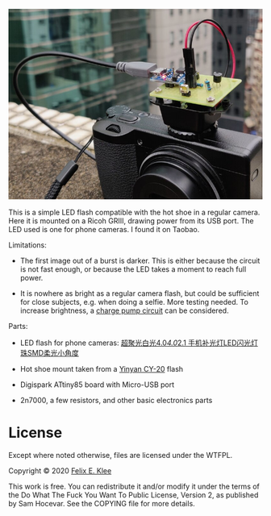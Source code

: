 ![Photo of flash mounted on camera](photo.jpg)

This is a simple LED flash compatible with the hot shoe in a regular
camera. Here it is mounted on a Ricoh GRⅢ, drawing power from its USB
port. The LED used is one for phone cameras. I found it on Taobao.

Limitations:

  * The first image out of a burst is darker. This is either because
    the circuit is not fast enough, or because the LED takes a moment
    to reach full power.

  * It is nowhere as bright as a regular camera flash, but could be
    sufficient for close subjects, e.g. when doing a selfie. More
    testing needed. To increase brightness, a [charge pump circuit][1]
    can be considered.
    
Parts:

  * LED flash for phone cameras: [超聚光白光4.0*4.0*2.1 手机补光灯LED闪光灯珠SMD柔光小角度][2]
  
  * Hot shoe mount taken from a [Yinyan CY-20][3] flash
  
  * Digispark ATtiny85 board with Micro-USB port

  * 2n7000, a few resistors, and other basic electronics parts


License
=======

Except where noted otherwise, files are licensed under the WTFPL.

Copyright © 2020 [Felix E. Klee](felix.klee@inka.de)

This work is free. You can redistribute it and/or modify it under the terms of
the Do What The Fuck You Want To Public License, Version 2, as published by Sam
Hocevar. See the COPYING file for more details.


[1]: https://en.wikipedia.org/wiki/File:Wiko_Rainbow_4G_-_Flash_LED_with_SGM3140_LED_Driver_-5572.jpg
[2]: https://item.taobao.com/item.htm?id=578846859616
[3]: https://item.taobao.com/item.htm?id=42439354446

